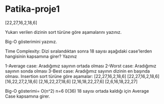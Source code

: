 # Patika-proje1
[22,27,16,2,18,6]

Yukarı verilen dizinin sort türüne göre aşamalarını yazınız.

Big-O gösterimini yazınız.

Time Complexity: Dizi sıralandıktan sonra 18 sayısı aşağıdaki case'lerden hangisinin kapsamına girer? Yazınız

1-Average case: Aradığımız sayının ortada olması
2-Worst case: Aradığımız sayının sonda olması
3-Best case: Aradığımız sayının dizinin en başında olması.
Insertion sort türüne göre aşamalar:
[22,27,16,2,18,6]
[22,27,16,2,18,6]
[16,22,27,2,18,6]
[2,16,22,27,18,6]
[2,16,18,22,27,6]
[2,6,16,18,22,27]

Big-O gösterimi= O(n^2)
n=6
0(36)
18 sayısı ortada kaldığı için Average Case kapsamına girer.

